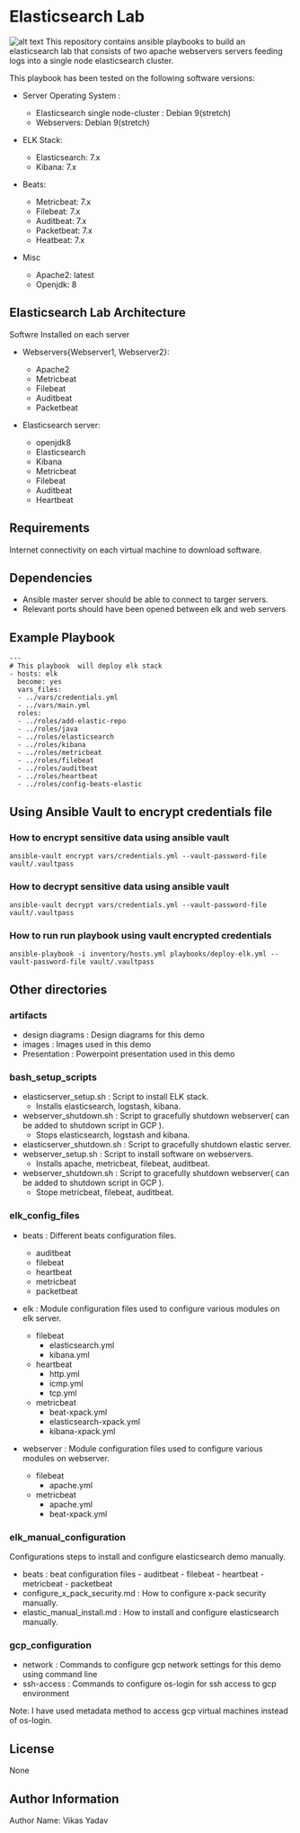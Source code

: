 # Elasticsearch Lab


![alt text](https://gitlab.com/LabIT/elasticsearch/-/blob/master/artifacts/images/elasticsearch.png)
This repository contains ansible playbooks to build an elasticsearch lab that consists of two apache webservers servers feeding logs into a single node elasticsearch cluster.

This playbook has been tested on the following software versions:

- Server Operating System :
  - Elasticsearch single node-cluster : Debian 9(stretch)
  - Webservers: Debian 9(stretch)

- ELK Stack:
  - Elasticsearch: 7.x
  - Kibana: 7.x

- Beats:
  - Metricbeat: 7.x
  - Filebeat: 7.x
  - Auditbeat: 7.x
  - Packetbeat: 7.x
  - Heatbeat: 7.x

- Misc
  - Apache2: latest
  - Openjdk: 8

## Elasticsearch Lab Architecture

Softwre Installed on each server
- Webservers{Webserver1, Webserver2}:
  - Apache2
  - Metricbeat
  - Filebeat
  - Auditbeat
  - Packetbeat

- Elasticsearch server:
  - openjdk8
  - Elasticsearch
  - Kibana
  - Metricbeat
  - Filebeat
  - Auditbeat
  - Heartbeat

## Requirements

Internet connectivity on each virtual machine to download software.

## Dependencies

- Ansible master server should be able to connect to targer servers.
- Relevant ports should have been opened between elk and web servers

## Example Playbook

    ---
    # This playbook  will deploy elk stack
    - hosts: elk
      become: yes
      vars_files: 
      - ../vars/credentials.yml
      - ../vars/main.yml
      roles:
      - ../roles/add-elastic-repo
      - ../roles/java
      - ../roles/elasticsearch
      - ../roles/kibana
      - ../roles/metricbeat
      - ../roles/filebeat
      - ../roles/auditbeat
      - ../roles/heartbeat
      - ../roles/config-beats-elastic


## Using Ansible Vault to encrypt credentials file

### How to encrypt sensitive data using ansible vault

    ansible-vault encrypt vars/credentials.yml --vault-password-file vault/.vaultpass

### How to decrypt sensitive data using ansible vault

    ansible-vault decrypt vars/credentials.yml --vault-password-file vault/.vaultpass

### How to run run playbook using vault encrypted credentials

    ansible-playbook -i inventory/hosts.yml playbooks/deploy-elk.yml --vault-password-file vault/.vaultpass

## Other directories

### artifacts
 - design diagrams : Design diagrams for this demo
 - images : Images used in this demo
 - Presentation : Powerpoint presentation used in this    demo

### bash_setup_scripts
- elasticserver_setup.sh : Script to install ELK stack. 
  - Installs elasticsearch, logstash, kibana.
- webserver_shutdown.sh : Script to gracefully shutdown webserver( can be added to shutdown script in GCP ).
  - Stops elasticsearch, logstash and kibana.
- elasticserver_shutdown.sh : Script to gracefully shutdown elastic server.
- webserver_setup.sh : Script to install software on webservers.
  - Installs apache, metricbeat, filebeat, auditbeat.
- webserver_shutdown.sh : Script to gracefully shutdown webserver( can be added to shutdown script in GCP ).
  - Stope metricbeat, filebeat, auditbeat.

### elk_config_files
 - beats : Different beats configuration files.
   - auditbeat
   - filebeat
   - heartbeat
   - metricbeat
   - packetbeat
 - elk : Module configuration files used to configure     various modules on elk server.
   - filebeat
      - elasticsearch.yml
      - kibana.yml
   - heartbeat
      - http.yml
      - icmp.yml
      - tcp.yml
   - metricbeat
      - beat-xpack.yml
      - elasticsearch-xpack.yml
      - kibana-xpack.yml

 - webserver : Module configuration files used to configure various modules on webserver.
   - filebeat
     - apache.yml
   - metricbeat
     - apache.yml
     - beat-xpack.yml

### elk_manual_configuration
 Configurations steps to install and configure elasticsearch demo manually.
 - beats : beat configuration files
           - auditbeat
           - filebeat
           - heartbeat
           - metricbeat
           - packetbeat
 - configure_x_pack_security.md : How to configure x-pack security manually. 
 - elastic_manual_install.md : How to install and configure elasticsearch manually. 

### gcp_configuration
 - network : Commands to configure gcp network settings for this demo using command line
 - ssh-access : Commands to configure os-login for ssh access to gcp environment

 Note: I have used metadata method to access gcp virtual machines instead of os-login.


## License

None


## Author Information

Author Name: Vikas Yadav
